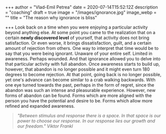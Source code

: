+++
author = "Vlad-Emil Petrea"
date = 2020-07-14T15:52:12Z
description = "coaching"
draft = true
image = "/images/ignorance.jpg"
image_webp = ""
title = "The reason why ignorance is bliss"

+++
Look back on a time when you were enjoying a particular activity beyond anything else. At some point you came to the realization that on a certain **newly discovered level** of yourself, that activity does not bring satisfaction. Or even worse, it brings dissatisfaction, guilt, and a certain amount of rejection from others. One way to interpret that time would be to say that you were being ignorant. Unaware of your entire self. Limited in awareness. Perhaps wounded. And that ignorance allowed you to delve into that particular activity with full abandon. Once awareness starts to build up, however, that abandon is no longer possible and it might even turn 180 degrees to become rejection. At that point, going back is no longer possible, yet one's advance can become similar to a crab walking backwards. With one eye turned towards the past, perhaps in the form of regret, since the abandon was such an intense and pleasurable experience. However, new forms of abandon can be found. Forms which are more aligned with the person you have the potential and desire to be. Forms which allow more refined and expanded awareness.

> _"Between stimulus and response there is a space. In that space is our power to choose our response. In our response lies our growth and our freedom." Viktor Frankl_